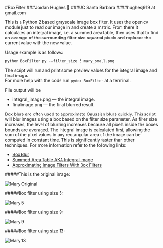 #BoxFilter
###Jordan Hughes :see_no_evil:
###UC Santa Barbara
####hughesj919 at gmail.com

This is a Python 2 based grayscale image box filter.  It uses the open cv module just to read our image in and create a matrix.
From there it calculates an integral image, i.e. a summed area table, then uses that to find an average of the surrounding filter size
squared pixels and replaces the current value with the new value.

Usage example is as follows:

```python BoxFilter.py -—filter_size 5 mary_small.png```

The script will run and print some preview values for the integral image and final image.  
For more help with the code run ```pydoc BoxFilter``` at a terminal.

File output will be:

* integral_image.png — the integral image.
* finalimage.png — the final blurred result.

Box blurs are often used to approximate Gaussian blurs quickly. This script will blur images using a box based on the filter size parameter. 
As filter size increases, the level of blurring increases because all pixels inside the boxes bounds are averaged. 
The integral image is calculated first, allowing the sum of the pixel values in any rectangular area of the image can
be computed in constant time. This is significantly faster than other techniques. For more information refer to the following links:

* [Box Blur](https://en.wikipedia.org/wiki/Box_blur)
* [Summed Area Table AKA Integral Image](https://en.wikipedia.org/wiki/Summed_area_table)
* [Approximating Image Filters With Box Filters](http://www.contrib.andrew.cmu.edu/~bpires/pdfs/box_filters.pdf)

#####This is the original image: 

![Mary Original](/images/mary_small.png)

#####Box filter using size 5:

![Mary 5](/images/mary_small_5.png)

#####Box filter using size 9:

![Mary 9](/images/mary_small_9.png)

#####Box filter using size 13:

![Mary 13](/images/mary_small_13.png)